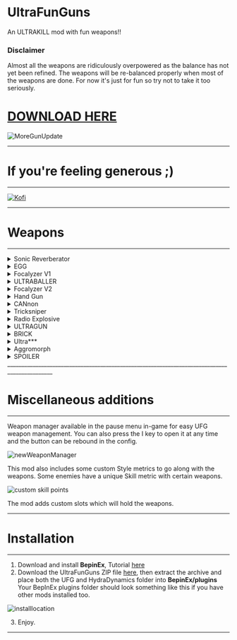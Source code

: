 # UltraFunGuns
An ULTRAKILL mod with fun weapons!!

### Disclaimer
Almost all the weapons are ridiculously overpowered as the balance has not yet been refined. The weapons will be re-balanced properly when most of the weapons are done. For now it's just for fun so try not to take it too seriously.

# [DOWNLOAD HERE](https://github.com/Hydraxous/UltraFunGuns/releases/download/Release-1.2.0/UFG-1.2.0-Release.zip)

![MoreGunUpdate](https://user-images.githubusercontent.com/8602389/231882267-9cb30748-3093-4778-b154-c20336ca7a78.png)

______________________________________________________________________________________________
# If you're feeling generous ;)
______________________________________________________________________________________________
[![Kofi](https://uploads-ssl.webflow.com/5c14e387dab576fe667689cf/61e11d503cc13747866d338b_Button-2.png)](https://ko-fi.com/hydraxous)

______________________________________________________________________________________________
# Weapons
______________________________________________________________________________________________

<details>
  <summary>Sonic Reverberator</summary>


## Sonic Reverberator - Kinetic weapon

______________________________________________________________________________________________
The Sonic Reverberator is a device built around a strange artifact which seems to hold an untold amount of energy.
After charging the device and exciting the artifact, this device is capable of unleashing a MASSIVE amount of energy in devastating shockwave.
[![Promotional Art Sonic Reverberator](https://cdn.discordapp.com/attachments/432329547023908884/1019861005502795816/son342re35.png)](https://www.youtube.com/watch?v=9hzw5vhXvEc)
Click image for Demo Video ^^

However, it's best to be careful. Overcharging this weapon could have disasterous consequences and it will need to cool down for a while.

To use the weapon, hold Primary Fire to charge it and press Secondary Fire to release charged energy.
</details>
<details>
  <summary>EGG</summary>


## EGG - Throwable device

______________________________________________________________________________________________
The EGG in the correct hands can be absolutely devastating. Nobody understands where it came from, but it's here.
The EGG can be thrown or dropped below you. When the EGG is airborne, you can shoot it for an EGGSPLOSION which will hurl more EGG at nearby enemies.

[![EGG weapon demo video](https://cdn.discordapp.com/attachments/432329547023908884/1022769971497025546/EGGImage.png)](https://youtu.be/KMYrRXTsWJc)
Click the image for Demo Video ^^

To use the weapon, you can press Primary Fire to throw an egg and Secondary Fire*to drop it below you without inheriting your speed.
</details>
<details>
  <summary>Focalyzer V1</summary>


## Focalyzer V1 - Energy weapon

______________________________________________________________________________________________
The Focalyzer functions by focusing a weak laser beam into a specialized crystal which amplifies it's wavelength allowing it to deliver massive energy streams at vast distances. UNRELATED FUN FACT: The scientist who created it was apparently vaporized along with 12 others at a dance party shortly after the device's invention.

[![Focalyzer video demo](https://cdn.discordapp.com/attachments/432329547023908884/1022769972067446784/FocalyzerImage.png)](https://youtu.be/_2U7UiblUFc)
Click the image for Demo Video ^^

To use the weapon, you can hold **Primary Fire** to fire the laser. The laser can be used to damage enemies by itself. However, by pressing **Secondary Fire** you can dispense one of the six Pylons from the weapon. When a Pylon is charged with a Focalyzer beam it will refract the beam in random directions. If several Pylons are within range of each other the Pylons will refract the beam to eachother dealing damage over an area. 

Planned changes:
- N/A
</details>
<details>
  <summary>ULTRABALLER</summary>


## ULTRABALLER - Throwable Device
______________________________________________________________________________________________
Crafted from the finest rubber or leather or... yeah we don't know. But it's bouncy!

[![Ultraballerimage](https://cdn.discordapp.com/attachments/432329547023908884/1023616885889175622/UltraballerImage2.png)](https://www.youtube.com/watch?v=wE9VJR8xwnY)
Click for "demo" video ^

How to use:
You can throw the ball with primary fire. Alternatively you can charge your throw by holding primary fire and release for a stronger throw.
You can also softly throw the ball with secondary fire.
When the ball is in play, you can pull it towards you by holding secondary fire. Releasing secondary fire will send the ball away from you again.

You can shoot the ball with the revolver or parry it to excite it. When the ball gets excited it will attempt to find the nearest enemy and perform a homing attack at it. 

Every time the ball bounces it increases it's speed and damage. While excited the ball will have even further increased speed and damage output.

Press K while the weapon is eqiupped to swap the skin on the ball between kickball and basketball.

Planned changes:
- None
</details>
<details>
  <summary>Focalyzer V2</summary>


## Focalyzer V2 - Energy weapon

______________________________________________________________________________________________
The Focalyzer V2 is quite similar to it's predecessor. However, the main difference is that your pylons will now follow your command very carefully.

![Focalyzer2](https://user-images.githubusercontent.com/8602389/194092032-e4119719-a5c8-4230-886e-c8f141061c57.png)
Demo video coming soon ^^

To use the weapon, you can hold **Primary Fire** to fire the laser. The laser can be used to damage enemies by itself. However, by pressing **Secondary Fire** you can dispense a pylon from the weapon. When a pylon is active, it will fire at the exact point that you are firing at! Pylons will recharge faster with a higher style rank. 

Planned changes:
- Balancing
</details>
<details>
  <summary>Hand Gun</summary>


## Hand Gun - Hand type weapon :)

______________________________________________________________________________________________
The Hand gun is like your hand but its a gun lol

![Hand Gun](https://user-images.githubusercontent.com/8602389/194092046-040d1a3d-18a1-44d0-9cf9-7e969e10856e.png)
Demo video coming soon ^^

Primary fire shoots a powerful, piercing, explosive beam. The beam is so powerful it can destroy enemy projectiles mid flight!
</details>
<details>
  <summary>CANnon</summary>


## CANnon - Pneumatic can launcher

______________________________________________________________________________________________
The CANnon fires cans! Can you handle it?

![CANnon Weapon](https://user-images.githubusercontent.com/8602389/231888403-440c86d8-cd5c-40fb-a907-2fdf3e9569de.png)

Primary fire shoots a can.
Cans can be quite unstable.
</details>
<details>
  <summary>Tricksniper</summary>


## Tricksniper - Filthy long range decimator rifle.

______________________________________________________________________________________________
It is said that those who wield this rifle, and are extremely dizzy, have extreme luck!

![TricksniperWeapon](https://user-images.githubusercontent.com/8602389/231888633-ebbc1742-31fc-4fc2-8dc8-d9f119c427c7.png)

Spin to win!
</details>
<details>
  <summary>Radio Explosive</summary>


## Radio Explosive - Radio controlled explosive device

______________________________________________________________________________________________
These are great if you need to level a skyscraper, I wouldn't put too many close together though, they have a tendency to cooperate.

![RadioExplosive Weapon](https://user-images.githubusercontent.com/8602389/231888741-d75f4422-8341-4551-869d-d9bba9930ec8.png)

  
If you dominoes, you'll love this.
</details>
<details>
  <summary>ULTRAGUN</summary>


## ULTRAGUN - Modified Stationary Artillery Device 

______________________________________________________________________________________________
Did you rip that thing off of a tank?? How on Earth??? Ahh who cares...

![ULTRAGUN Image](https://user-images.githubusercontent.com/8602389/231889438-503dd02c-4aba-4ef2-abf9-7bf52ec1634d.png)

  
Its a comically large gun, that fires comically large bullets. What else can be said really?
</details>
<details>
  <summary>BRICK</summary>


## BRICK - It's a brick!

______________________________________________________________________________________________
You can use it like a brick! Or don't! It's your life.

![Brick Weapon](https://user-images.githubusercontent.com/8602389/231888832-c1d7a47b-7c4e-47de-a49a-3d990a6e86cf.png)


WARNING: 0.00001% OF BRICKS HAVE BEEN FOUND TO POSSESS SENTIENCE. BUYER BEWARE.
</details>
<details>
  <summary>Ultra***</summary>


## Ultra*** - Poorly disguised cheat code!

______________________________________________________________________________________________
There. I added it. You're welcome.

![AdminGun Image](https://user-images.githubusercontent.com/8602389/231888992-e1271f17-3e2c-453b-8d6b-dc3a86a5afa6.png)

  
Rumor has it you can kill anything with this!
</details>
<details>
  <summary>Aggromorph</summary>


## Aggromorph - Multi-dimensional close quarters weapon.

______________________________________________________________________________________________
I think it's an alien. It might be. Who knows. It changes a lot though.

![Aggromorph Weapon](https://user-images.githubusercontent.com/8602389/231889722-615648ba-4524-448e-96bb-235463375824.png)


You can live out your fantasy of not having any range whatsoever!
</details>

<details>
  <summary>SPOILER</summary>


## Secret weapons

______________________________________________________________________________________________
There are some unlockable secret weapons.
If you want to be lame and not unlock them you can use `ufg weaponmanager unlockall` in the game's console.

</details>
______________________________________________________________________________________________

# Miscellaneous additions
______________________________________________________________________________________________
Weapon manager available in the pause menu in-game for easy UFG weapon management. You can also press the I key to open it at any time and the button can be rebound in the config.

![newWeaponManager](https://user-images.githubusercontent.com/8602389/194091030-5b16e8b8-a0fc-4bf0-ae4a-cd8d3c7305f0.png)

This mod also includes some custom Style metrics to go along with the weapons. Some enemies have a unique Skill metric with certain weapons.

![custom skill points](https://cdn.discordapp.com/attachments/432329547023908884/1019852616303394876/awdsiuhai.PNG)

The mod adds custom slots which will hold the weapons.
_______________________________________________________________________________________________________________________________________
# Installation
_______________________________________________________________________________________________________________________________________
1. Download and install **BepinEx**, Tutorial [here](https://www.youtube.com/watch?v=meNiXcbPh_s)
2. Download the UltraFunGuns ZIP file [here](https://github.com/Hydraxous/UltraFunGuns/releases/download/Release-1.2.0/UFG-1.2.0-Release.zip), then extract the archive and place both the UFG and HydraDynamics folder into **BepinEx/plugins**
Your BepInEx plugins folder should look something like this if you have other mods installed too.

![installlocation](https://user-images.githubusercontent.com/8602389/231890434-b75de691-d24a-4094-9dc3-a8fa336a0983.PNG)

3. Enjoy.
_______________________________________________________________________________________________________________________________________
